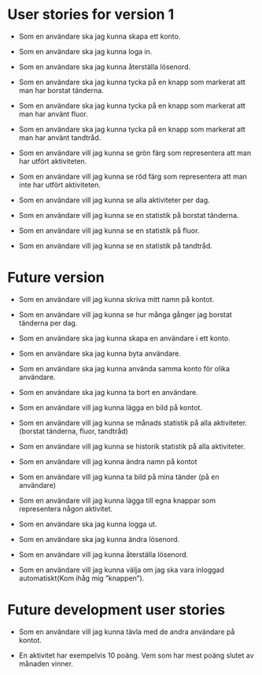 # User stories for version 1

-   Som en användare ska jag kunna skapa ett konto.

-   Som en användare ska jag kunna loga in.

-   Som en användare ska jag kunna återställa lösenord.

-   Som en användare ska jag kunna tycka på en knapp som markerat att man har borstat tänderna.

-   Som en användare ska jag kunna tycka på en knapp som markerat att man har använt fluor.

-   Som en användare ska jag kunna tycka på en knapp som markerat att man har använt tandtråd.

-   Som en användare vill jag kunna se grön färg som representera att man har utfört aktiviteten.

-   Som en användare vill jag kunna se röd färg som representera att man inte har utfört aktiviteten.

-   Som en användare vill jag kunna se alla aktiviteter per dag. 

-   Som en användare vill jag kunna se en statistik på borstat tänderna.

-   Som en användare vill jag kunna se en statistik på fluor.

-   Som en användare vill jag kunna se en statistik på tandtråd.

# Future version
-   Som en användare vill jag kunna skriva mitt namn på kontot.

-   Som en användare vill jag kunna se hur många gånger jag borstat tänderna per dag.

-   Som en användare ska jag kunna skapa en användare i ett konto. 

-   Som en användare ska jag kunna byta användare.

-   Som en användare ska jag kunna använda samma konto för olika användare. 

-   Som en användare ska jag kunna ta bort en användare.

-   Som en användare vill jag kunna lägga en bild på kontot.

-   Som en användare vill jag kunna se månads statistik på alla aktiviteter. (borstat tänderna, fluor, tandtråd)

-   Som en användare vill jag kunna se historik statistik på alla aktiviteter.

-   Som en användare vill jag kunna ändra namn på kontot

-   Som en användare vill jag kunna ta bild på mina tänder (på en användare) 

-   Som en användare vill jag kunna lägga till egna knappar som representera någon aktivitet.

-   Som en användare ska jag kunna logga ut.

-   Som en användare ska jag kunna ändra lösenord.

-   Som en användare vill jag kunna återställa lösenord.

-   Som en användare vill jag kunna välja om jag ska vara inloggad automatiskt(Kom ihåg mig ”knappen”). 

# Future development user stories
-   Som en användare vill jag kunna tävla med de andra användare på kontot.

-   En aktivitet har exempelvis 10 poäng. Vem som har mest poäng slutet av månaden vinner. 


